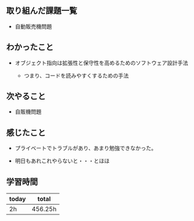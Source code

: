 ## 取り組んだ課題一覧

- 自動販売機問題

## わかったこと

- オブジェクト指向は拡張性と保守性を高めるためのソフトウェア設計手法

   - つまり、コードを読みやすくするための手法

## 次やること

- 自販機問題

## 感じたこと

- プライベートでトラブルがあり、あまり勉強できなかった。

- 明日もあれこれやらないと・・・とほほ

## 学習時間

| today | total | 
|---|---|
| 2h | 456\.25h | 


